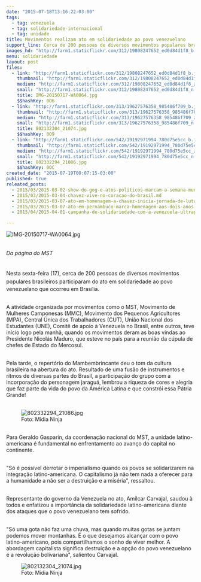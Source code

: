 ```yaml
---
date: "2015-07-18T13:16:22-03:00"
tags:
  - tag: venezuela
  - tag: solidariedade-internacional
  - tag: unidade
title: Movimentos realizam ato em solidariedade ao povo venezuelano
support_line: Cerca de 200 pessoas de diversos movimentos populares brasileiros participaram do ato e reforçaram a importância da unidade latino-americana.
images_hd: "http://farm1.staticflickr.com/312/19808247652_ed0d84d1f8_b.jpg"
menu: solidariedade
layout: post
files:
  - link: "http://farm1.staticflickr.com/312/19808247652_ed0d84d1f8_b.jpg"
    thumbnail: "http://farm1.staticflickr.com/312/19808247652_ed0d84d1f8_t.jpg"
    medium: "http://farm1.staticflickr.com/312/19808247652_ed0d84d1f8_z.jpg"
    small: "http://farm1.staticflickr.com/312/19808247652_ed0d84d1f8_n.jpg"
    title: IMG-20150717-WA0064.jpg
    $$hashKey: 0O6
  - link: "http://farm1.staticflickr.com/313/19627576358_985486f709_b.jpg"
    thumbnail: "http://farm1.staticflickr.com/313/19627576358_985486f709_t.jpg"
    medium: "http://farm1.staticflickr.com/313/19627576358_985486f709_z.jpg"
    small: "http://farm1.staticflickr.com/313/19627576358_985486f709_n.jpg"
    title: 802132304_21074.jpg
    $$hashKey: 0O9
  - link: "http://farm1.staticflickr.com/542/19192971994_780d75e5cc_b.jpg"
    thumbnail: "http://farm1.staticflickr.com/542/19192971994_780d75e5cc_t.jpg"
    medium: "http://farm1.staticflickr.com/542/19192971994_780d75e5cc_z.jpg"
    small: "http://farm1.staticflickr.com/542/19192971994_780d75e5cc_n.jpg"
    title: 802332294_21086.jpg
    $$hashKey: 0OC
created_date: "2015-07-19T00:07:15-03:00"
published: true
releated_posts:
  - 2015/03/2015-03-02-show-do-gog-e-atos-politicos-marcam-a-semana-mundial-de-solidariedade-a-venezuela.md
  - 2015/03/2015-03-04-chavez-vive-no-coracao-do-brasil.md
  - 2015/03/2015-03-07-ato-em-homenagem-a-chavez-inicia-jornada-de-lutas-das-mulheres-paraenses.md
  - 2015/03/2015-03-07-ato-em-pernambuco-marca-homenagem-aos-dois-anos-da-morte-de-chavez.md
  - 2015/04/2015-04-01-campanha-de-solidariedade-com-a-venezuela-ultrapassa-5-milhoes-de-assinaturas.md

---
```

<p><img alt="IMG-20150717-WA0064.jpg" src="http://farm1.staticflickr.com/312/19808247652_ed0d84d1f8_b.jpg" /></p>

<p><br />
<em><span style="line-height: 1.6;">Da p&aacute;gina do MST&nbsp;</span></em></p>

<p><br />
<span style="line-height: 1.6;">Nesta sexta-feira (17), cerca de 200 pessoas de diversos movimentos populares brasileiros participaram do&nbsp;ato&nbsp;</span>em solidariedade ao povo venezuelano que ocorreu&nbsp;em Bras&iacute;lia.&nbsp;</p>

<p><br />
A atividade organizada por movimentos como o MST, Movimento de Mulheres Camponesas (MMC), Movimento dos Pequenos Agricultores (MPA), Central &Uacute;nica dos Trabalhadores (CUT), Uni&atilde;o Nacional dos Estudantes (UNE), Comit&ecirc; de apoio &agrave; Venezuela no Brasil,&nbsp;entre outros, teve in&iacute;cio logo pela manh&atilde;, quando os movimentos deram as boas vindas ao Presidente Nicol&aacute;s Maduro, que esteve no pa&iacute;s&nbsp;para a reuni&atilde;o da c&uacute;pula de chefes de Estado do Mercosul.&nbsp;</p>

<p><br />
Pela tarde, o&nbsp;repert&oacute;rio do Mambembrincante deu o tom da cultura brasileira na abertura do ato. Resultado de uma fus&atilde;o de instrumentos e ritmos de diversas partes do Brasil, a participa&ccedil;&atilde;o do grupo com a incorpora&ccedil;&atilde;o do personagem jaragu&aacute;, lembrou a riqueza de cores e alegria que faz parte da vida do povo da Am&eacute;rica Latina e que constr&oacute;i essa P&aacute;tria Grande!&nbsp;<br />
&nbsp;</p>

<figure class="image"><img alt="802332294_21086.jpg" src="http://farm1.staticflickr.com/542/19192971994_780d75e5cc_b.jpg" />
<figcaption>Foto: M&iacute;dia Ninja</figcaption>
</figure>

<p><br />
Para&nbsp;Geraldo Gasparin, da coordena&ccedil;&atilde;o nacional do MST, a unidade latino-americana &eacute; fundamental no enfrentamento ao avan&ccedil;o do capital no continente.&nbsp;</p>

<p><br />
&quot;S&oacute; &eacute; poss&iacute;vel derrotar o imperialismo quando os povos se solidarizarem na integra&ccedil;&atilde;o latino-americana. O capitalismo j&aacute; n&atilde;o tem nada a oferecer para a humanidade a n&atilde;o ser a destrui&ccedil;&atilde;o e a mis&eacute;ria&quot;, ressaltou.&nbsp;</p>

<p><br />
Representante do governo da Venezuela no ato, Am&iacute;lcar Carvajal, saudou &agrave; todos e enfatizou a import&acirc;ncia da solidariedade latino-americana diante dos ataques que o povo venezuelano tem sofrido.&nbsp;</p>

<p><br />
&quot;S&oacute; uma gota n&atilde;o faz uma chuva, mas quando muitas gotas se juntam podemos mover montanhas. &Eacute; o que desejamos alcan&ccedil;ar com o povo latino-americano, pois compartilhamos o sonho de viver melhor. A abordagem capitalista significa destrui&ccedil;&atilde;o e a op&ccedil;&atilde;o do povo venezuelano &eacute; a revolu&ccedil;&atilde;o bolivariana&quot;, salientou Carvajal.</p>

<figure class="image"><img alt="802132304_21074.jpg" src="http://farm1.staticflickr.com/313/19627576358_985486f709_b.jpg" />
<figcaption>Foto: M&iacute;dia Ninja</figcaption>
</figure>

